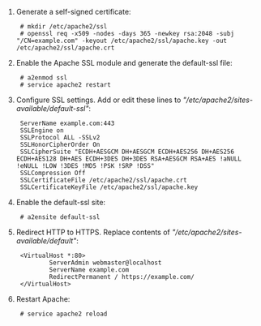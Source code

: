 1. Generate a self-signed certificate:

		# mkdir /etc/apache2/ssl
		# openssl req -x509 -nodes -days 365 -newkey rsa:2048 -subj "/CN=example.com" -keyout /etc/apache2/ssl/apache.key -out /etc/apache2/ssl/apache.crt

2. Enable the Apache SSL module and generate the default-ssl file:

		# a2enmod ssl
		# service apache2 restart

3. Configure SSL settings. Add or edit these lines to *"/etc/apache2/sites-available/default-ssl"*:

		ServerName example.com:443
		SSLEngine on
		SSLProtocol ALL -SSLv2
		SSLHonorCipherOrder On
		SSLCipherSuite "ECDH+AESGCM DH+AESGCM ECDH+AES256 DH+AES256 ECDH+AES128 DH+AES ECDH+3DES DH+3DES RSA+AESGCM RSA+AES !aNULL !eNULL !LOW !3DES !MD5 !PSK !SRP !DSS"
		SSLCompression Off
		SSLCertificateFile /etc/apache2/ssl/apache.crt
		SSLCertificateKeyFile /etc/apache2/ssl/apache.key

4. Enable the default-ssl site:

		# a2ensite default-ssl

5. Redirect HTTP to HTTPS. Replace contents of *"/etc/apache2/sites-available/default"*:

		<VirtualHost *:80>
	        	ServerAdmin webmaster@localhost
	        	ServerName example.com
	        	RedirectPermanent / https://example.com/
		</VirtualHost>

6. Restart Apache:

		# service apache2 reload
